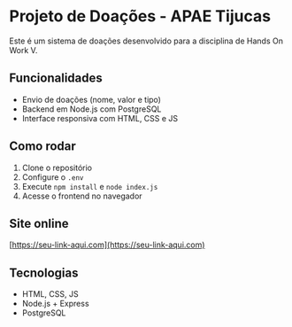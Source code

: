 # Projeto de Doações - APAE Tijucas
Este é um sistema de doações desenvolvido para a disciplina de Hands On Work V.

## Funcionalidades
- Envio de doações (nome, valor e tipo)
- Backend em Node.js com PostgreSQL
- Interface responsiva com HTML, CSS e JS

## Como rodar
1. Clone o repositório
2. Configure o `.env`
3. Execute `npm install` e `node index.js`
4. Acesse o frontend no navegador

## Site online
[https://seu-link-aqui.com](https://seu-link-aqui.com)

## Tecnologias
- HTML, CSS, JS
- Node.js + Express
- PostgreSQL

